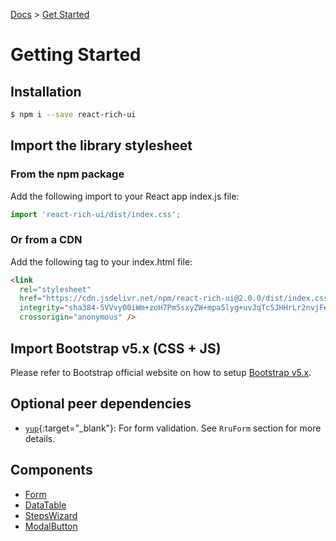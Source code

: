 [Docs](/docs) > [Get Started](/docs)

# Getting Started

## Installation

```bash
$ npm i --save react-rich-ui
```

## Import the library stylesheet

### From the npm package

Add the following import to your React app index.js file:

```js
import 'react-rich-ui/dist/index.css';
```

### Or from a CDN

Add the following tag to your index.html file:

```html
<link
  rel="stylesheet"
  href="https://cdn.jsdelivr.net/npm/react-rich-ui@2.0.0/dist/index.css"
  integrity="sha384-5VVvy00iWm+zoH7Pm5sxyZW+mpa5lyg+uvJqTcSJHHrLr2nvjFeYTVjtX18SoUBg"
  crossorigin="anonymous" />
```

## Import Bootstrap v5.x (CSS + JS)

Please refer to Bootstrap official website on how to setup [Bootstrap v5.x](https://getbootstrap.com/docs/5.2/getting-started/introduction/).

## Optional peer dependencies

- [`yup`](https://www.npmjs.com/package/yup){:target="\_blank"}: For form validation. See `RruForm` section for more details.

## Components

- [Form](/docs/components/RruForm)
- [DataTable](/docs/components/RruDataTable)
- [StepsWizard](/docs/components/RruStepsWizard)
- [ModalButton](/docs/components/RruModalButton)
